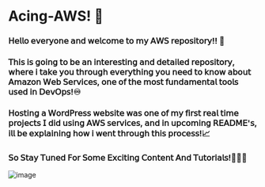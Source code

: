 # Acing-AWS! 🚀

### 𝖧𝖾𝗅𝗅𝗈 𝖾𝗏𝖾𝗋𝗒𝗈𝗇𝖾 𝖺𝗇𝖽 𝗐𝖾𝗅𝖼𝗈𝗆𝖾 𝗍𝗈 𝗆𝗒 𝖠𝖶𝖲 𝗋𝖾𝗉𝗈𝗌𝗂𝗍𝗈𝗋𝗒!! 🥳
### 𝖳𝗁𝗂𝗌 𝗂𝗌 𝗀𝗈𝗂𝗇𝗀 𝗍𝗈 𝖻𝖾 𝖺𝗇 𝗂𝗇𝗍𝖾𝗋𝖾𝗌𝗍𝗂𝗇𝗀 𝖺𝗇𝖽 𝖽𝖾𝗍𝖺𝗂𝗅𝖾𝖽 𝗋𝖾𝗉𝗈𝗌𝗂𝗍𝗈𝗋𝗒, 𝗐𝗁𝖾𝗋𝖾 𝗂 𝗍𝖺𝗄𝖾 𝗒𝗈𝗎 𝗍𝗁𝗋𝗈𝗎𝗀𝗁 𝖾𝗏𝖾𝗋𝗒𝗍𝗁𝗂𝗇𝗀 𝗒𝗈𝗎 𝗇𝖾𝖾𝖽 𝗍𝗈 𝗄𝗇𝗈𝗐 𝖺𝖻𝗈𝗎𝗍 𝖠𝗆𝖺𝗓𝗈𝗇 𝖶𝖾𝖻 𝖲𝖾𝗋𝗏𝗂𝖼𝖾𝗌, 𝗈𝗇𝖾 𝗈𝖿 𝗍𝗁𝖾 𝗆𝗈𝗌𝗍 𝖿𝗎𝗇𝖽𝖺𝗆𝖾𝗇𝗍𝖺𝗅 𝗍𝗈𝗈𝗅𝗌 𝗎𝗌𝖾𝖽 𝗂𝗇 𝖣𝖾𝗏𝖮𝗉𝗌!♾️
### 𝖧𝗈𝗌𝗍𝗂𝗇𝗀 𝖺 𝖶𝗈𝗋𝖽𝖯𝗋𝖾𝗌𝗌 𝗐𝖾𝖻𝗌𝗂𝗍𝖾 𝗐𝖺𝗌 𝗈𝗇𝖾 𝗈𝖿 𝗆𝗒 𝖿𝗂𝗋𝗌𝗍 𝗋𝖾𝖺𝗅 𝗍𝗂𝗆𝖾 𝗉𝗋𝗈𝗃𝖾𝖼𝗍𝗌 𝖨 𝖽𝗂𝖽 𝗎𝗌𝗂𝗇𝗀 𝖠𝖶𝖲 𝗌𝖾𝗋𝗏𝗂𝖼𝖾𝗌, 𝖺𝗇𝖽 𝗂𝗇 𝗎𝗉𝖼𝗈𝗆𝗂𝗇𝗀 𝖱𝖤𝖠𝖣𝖬𝖤'𝗌, 𝗂𝗅𝗅 𝖻𝖾 𝖾𝗑𝗉𝗅𝖺𝗂𝗇𝗂𝗇𝗀 𝗁𝗈𝗐 𝗂 𝗐𝖾𝗇𝗍 𝗍𝗁𝗋𝗈𝗎𝗀𝗁 𝗍𝗁𝗂𝗌 𝗉𝗋𝗈𝖼𝖾𝗌𝗌!📈 
### 𝖲𝗈 𝖲𝗍𝖺𝗒 𝖳𝗎𝗇𝖾𝖽 𝖥𝗈𝗋 𝖲𝗈𝗆𝖾 𝖤𝗑𝖼𝗂𝗍𝗂𝗇𝗀 𝖢𝗈𝗇𝗍𝖾𝗇𝗍 𝖠𝗇𝖽 𝖳𝗎𝗍𝗈𝗋𝗂𝖺𝗅𝗌!🙌📝💡

![image](https://github.com/user-attachments/assets/f1ad015b-eeba-4ea5-8a5b-62f844eba603)

